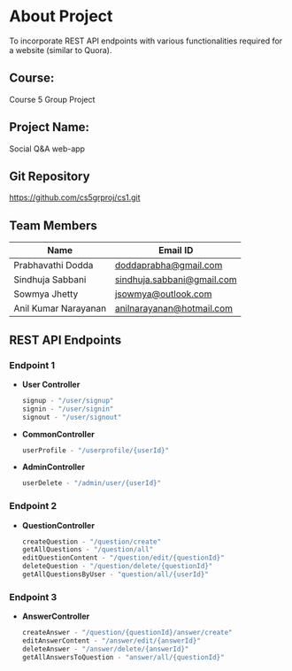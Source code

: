 
# About Project

To incorporate REST API endpoints with various functionalities required for a website (similar to Quora).

## Course:

Course 5 Group Project

## Project Name: 

Social Q&A web-app

## Git Repository

https://github.com/cs5grproj/cs1.git

## Team Members

| Name | Email ID |
|--|--|
| Prabhavathi Dodda | doddaprabha@gmail.com |
| Sindhuja Sabbani | sindhuja.sabbani@gmail.com |
| Sowmya Jhetty | jsowmya@outlook.com |
| Anil Kumar Narayanan | anilnarayanan@hotmail.com |


## REST API Endpoints

### Endpoint 1

- **User Controller**
	```javascript
	signup - "/user/signup"
	signin - "/user/signin"
	signout - "/user/signout"
	```
- **CommonController**
	```javascript
	userProfile - "/userprofile/{userId}"
	```

- **AdminController**
	```javascript
	userDelete - "/admin/user/{userId}"
	```
### Endpoint 2

- **QuestionController**
	```javascript
	createQuestion - "/question/create"
	getAllQuestions - "/question/all"
	editQuestionContent - "/question/edit/{questionId}"
	deleteQuestion - "/question/delete/{questionId}"
	getAllQuestionsByUser - "question/all/{userId}"
	```
	
### Endpoint 3

- **AnswerController**
	```javascript
	createAnswer - "/question/{questionId}/answer/create"
	editAnswerContent - "/answer/edit/{answerId}"
	deleteAnswer - "/answer/delete/{answerId}"
	getAllAnswersToQuestion - "answer/all/{questionId}"
	```
